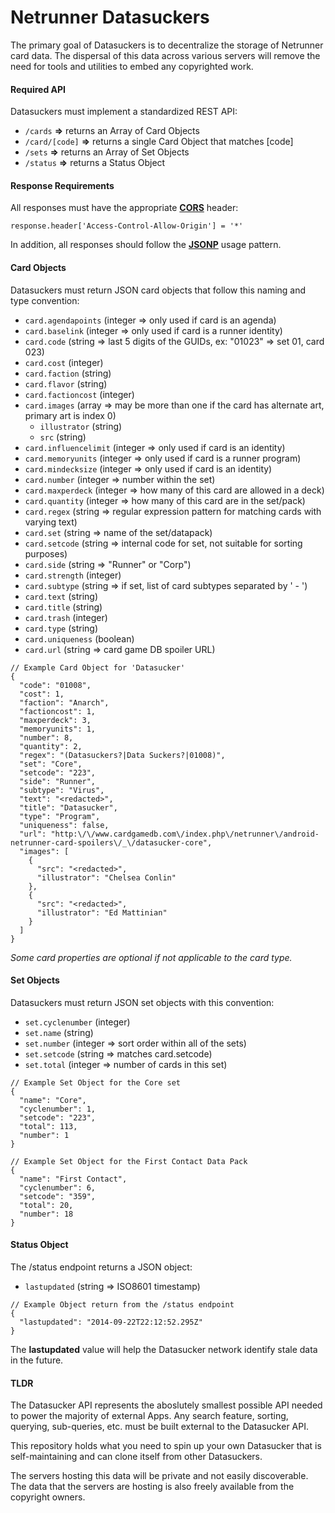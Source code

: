 Netrunner Datasuckers
=====================

The primary goal of Datasuckers is to decentralize the storage of Netrunner card data. The dispersal of this data across various servers will remove the need for tools and utilities to embed any copyrighted work.

#### Required API
Datasuckers must implement a standardized REST API:
- `/cards` **=>** returns an Array of Card Objects
- `/card/[code]` **=>** returns a single Card Object that matches [code]
- `/sets` **=>** returns an Array of Set Objects
- `/status` **=>** returns a Status Object

#### Response Requirements
All responses must have the appropriate **[CORS](http://en.wikipedia.org/wiki/Cross-origin_resource_sharing)** header:
```
response.header['Access-Control-Allow-Origin'] = '*'
```
In addition, all responses should follow the **[JSONP](http://en.wikipedia.org/wiki/JSONP)** usage pattern.

#### Card Objects
Datasuckers must return JSON card objects that follow this naming and type convention:
- `card.agendapoints` (integer => only used if card is an agenda)
- `card.baselink` (integer => only used if card is a runner identity)
- `card.code` (string => last 5 digits of the GUIDs, ex: "01023" => set 01, card 023)
- `card.cost` (integer)
- `card.faction` (string)
- `card.flavor` (string)
- `card.factioncost` (integer)
- `card.images` (array => may be more than one if the card has alternate art, primary art is index 0)
  - `illustrator` (string)
  - `src` (string)
- `card.influencelimit` (integer => only used if card is an identity)
- `card.memoryunits` (integer => only used if card is a runner program)
- `card.mindecksize` (integer => only used if card is an identity)
- `card.number` (integer => number within the set)
- `card.maxperdeck` (integer => how many of this card are allowed in a deck)
- `card.quantity` (integer => how many of this card are in the set/pack)
- `card.regex` (string => regular expression pattern for matching cards with varying text)
- `card.set` (string => name of the set/datapack)
- `card.setcode` (string => internal code for set, not suitable for sorting purposes)
- `card.side` (string => "Runner" or "Corp")
- `card.strength` (integer)
- `card.subtype` (string => if set, list of card subtypes separated by ' - ')
- `card.text` (string)
- `card.title` (string)
- `card.trash` (integer)
- `card.type` (string)
- `card.uniqueness` (boolean)
- `card.url` (string => card game DB spoiler URL)
```
// Example Card Object for 'Datasucker'
{
  "code": "01008",
  "cost": 1,
  "faction": "Anarch",
  "factioncost": 1,
  "maxperdeck": 3,
  "memoryunits": 1,
  "number": 8,
  "quantity": 2,
  "regex": "(Datasuckers?|Data Suckers?|01008)",
  "set": "Core",
  "setcode": "223",
  "side": "Runner",
  "subtype": "Virus",
  "text": "<redacted>",
  "title": "Datasucker",
  "type": "Program",
  "uniqueness": false,
  "url": "http:\/\/www.cardgamedb.com\/index.php\/netrunner\/android-netrunner-card-spoilers\/_\/datasucker-core",
  "images": [
    {
      "src": "<redacted>",
      "illustrator": "Chelsea Conlin"
    },
    {
      "src": "<redacted>",
      "illustrator": "Ed Mattinian"
    }
  ]
}
```
*Some card properties are optional if not applicable to the card type.*

#### Set Objects
Datasuckers must return JSON set objects with this convention:
- `set.cyclenumber` (integer)
- `set.name` (string)
- `set.number` (integer => sort order within all of the sets)
- `set.setcode` (string => matches card.setcode)
- `set.total` (integer => number of cards in this set)
```
// Example Set Object for the Core set
{
  "name": "Core",
  "cyclenumber": 1,
  "setcode": "223",
  "total": 113,
  "number": 1
}

// Example Set Object for the First Contact Data Pack
{
  "name": "First Contact",
  "cyclenumber": 6,
  "setcode": "359",
  "total": 20,
  "number": 18
}
```

#### Status Object
The /status endpoint returns a JSON object:
- `lastupdated` (string => ISO8601 timestamp)
```
// Example Object return from the /status endpoint
{
  "lastupdated": "2014-09-22T22:12:52.295Z"
}
```
The **lastupdated** value will help the Datasucker network identify stale data in the future.


#### TLDR
The Datasucker API represents the aboslutely smallest possible API needed to power the majority of external Apps.
Any search feature, sorting, querying, sub-queries, etc. must be built external to the Datasucker API.

This repository holds what you need to spin up your own Datasucker that is self-maintaining and can clone itself from other Datasuckers.

The servers hosting this data will be private and not easily discoverable. The data that the servers are hosting is also freely available from the copyright owners.
